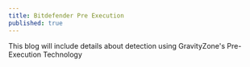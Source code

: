 ```yaml
---
title: Bitdefender Pre Execution
published: true
---
```

This blog will include details about detection using GravityZone's Pre-Execution Technology